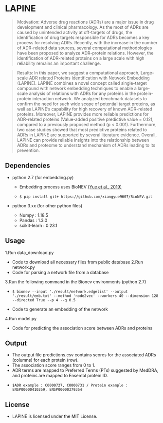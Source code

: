 # LAPINE
> Motivation: Adverse drug reactions (ADRs) are a major issue in drug development and clinical pharmacology. As the most of ADRs are caused by unintended activity at off-targets of drugs, the identification of drug targets responsible for ADRs becomes a key process for resolving ADRs. Recently, with the increase in the number of ADR-related data sources, several computational methodologies have been proposed to analyze ADR-protein relations. However, the identification of ADR-related proteins on a large scale with high reliability remains an important challenge.

>Results:  In this paper, we suggest a computational approach, Large-scale ADR related Proteins Identification with Network Embedding (LAPINE). LAPINE combines a novel concept called single-target compound with network embedding techniques to enable a large-scale analysis of relations with ADRs for any proteins in the protein-protein interaction network. We analyzed benchmark datasets to confirm the need for such wide scope of potential target proteins, as well as LAPINE’s capability for high recovery of known ADR-related proteins. Moreover, LAPINE provides more reliable predictions for ADR-related proteins (Value-added positive predictive value = 0.12), compared to a previously proposed method (p < 0.001). Furthermore, two case studies showed that most predictive proteins related to ADRs in LAPINE are supported by several literature evidence. Overall, LAPINE can provide reliable insights into the relationship between ADRs and proteome to understand mechanism of ADRs leading to its prevention.

## Dependencies
- python 2.7 (for embedding.py)
  - Embedding process uses BioNEV [(Yue et al., 2019)](https://academic.oup.com/bioinformatics/article/36/4/1241/5581350)
  - <pre><code>$ pip install git+ https://github.com/xiangyue9607/BioNEV.git</code></pre>
  
- python 3.xx (for other python files)
  - Numpy : 1.18.5
  - Pandas : 1.3.0
  - scikit-learn : 0.23.1

## Usage

1.Run data_download.py
  - Code to download all necessary files from public database
2.Run network.py
  - Code for parsing a network file from a database

3.Run the following command in the Bionev environments (python 2.7)
  - <pre><code>$ bionev --input './result/network.edgelist' --output './result/emb.txt' --method 'node2vec' --workers 40 --dimension 128 --directed True --p 4 --q 0.5 </code></pre>
  - Code to generate an embedding of the network

4.Run model.py
  - Code for predicting the association score between ADRs and proteins
 
## Output
- The output file predictions.csv contains scores for the associated ADRs (columns) for each protein (row).
- The association score ranges from 0 to 1.
- ADR terms are mapped to Preferred Terms (PTs) suggested by MedDRA, and proteins are mapped to Ensembl protein ID.
- <pre><code>$ADR example : C0000727, C0000731 / Protein example : ENSP00000410269, ENSP00000379364 </code></pre>

## License
-  LAPINE is licensed under the MIT License.
